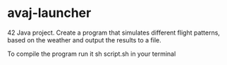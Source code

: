 # avaj-launcher
42 Java project. Create a program that simulates different flight patterns, based on the weather and output the results to a file.

To compile the program run it
sh script.sh in your terminal
